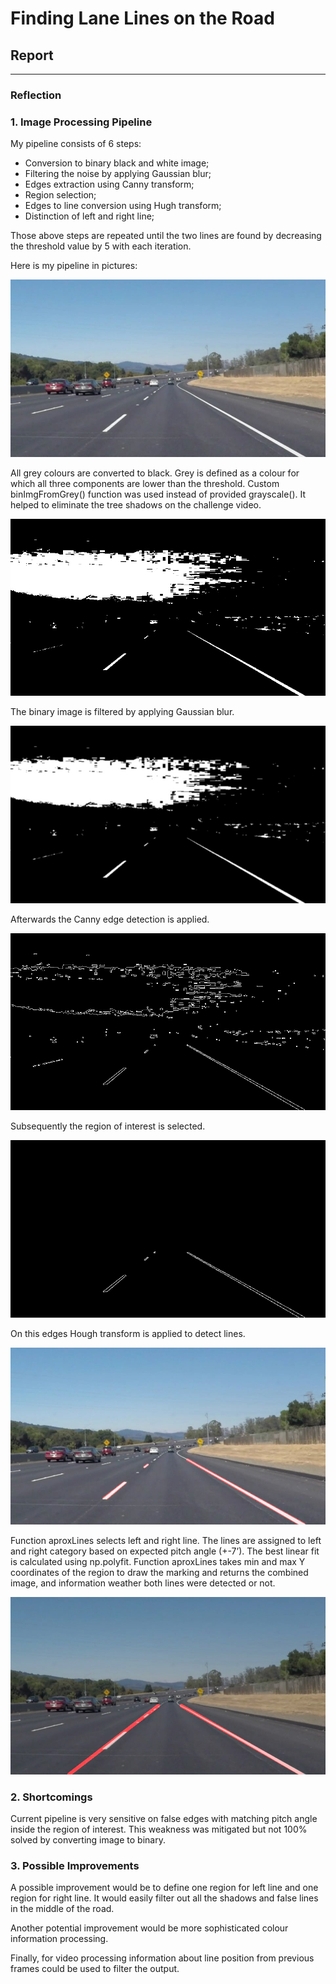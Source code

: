 # **Finding Lane Lines on the Road** 

## Report


[//]: # (Image References)

[baseImage]: ./test_images/solidWhiteCurve.jpg "Base Image"
[binImage]: ./test_images_output/binsolidWhiteCurve.jpg "Binary image"
[binGaussImage]: ./test_images_output/binGaussolidWhiteCurve.jpg "Filtered binary image"
[cannyImage]: ./test_images_output/CannysolidWhiteCurve.jpg "Canny esges image"
[cannyRegionImage]: ./test_images_output/cannyRegionsolidWhiteCurve.jpg "Canny esges region image"
[houghImage]: ./test_images_output/houghLinessolidWhiteCurve.jpg "After Hough Transform"
[finalImage]: ./test_images_output/solidWhiteCurve.jpg "Final Image"



---

### Reflection

### 1. Image Processing Pipeline

My pipeline consists of 6 steps:
* Conversion to binary black and white image;
* Filtering the noise by applying Gaussian blur;
* Edges extraction using Canny transform;
* Region selection;
* Edges to line conversion using Hugh transform;
* Distinction of left and right line; 

Those above steps are repeated until the two lines are found by decreasing the threshold value by 5 with each iteration.

Here is my pipeline in pictures:

![alt text][baseImage]

All grey colours are converted to black. Grey is defined as a colour for which all three components are lower than the threshold. Custom binImgFromGrey() function was used instead of provided grayscale(). It helped to eliminate the tree shadows on the challenge video.

![alt text][binImage]

The binary image is filtered by applying Gaussian blur.

![alt text][binGaussImage]

Afterwards the Canny edge detection is applied. 

![alt text][cannyImage]

Subsequently the region of interest is selected.

![alt text][cannyRegionImage]

On this edges Hough transform is applied to detect lines.

![alt text][houghImage]

Function aproxLines selects left and right line. The lines are assigned to left and right category based on expected pitch angle (+-7’). The best linear fit is calculated using np.polyfit. Function aproxLines takes min and max Y coordinates of the region to draw the marking and returns the combined image, and information weather both lines were detected or not.

![alt text][finalImage]


### 2. Shortcomings


Current pipeline is very sensitive on false edges with matching pitch angle inside the region of interest. This weakness was mitigated but not 100% solved by converting image to binary.


### 3. Possible Improvements

A possible improvement would be to define one region for left line and one region for right line. It would easily filter out all the shadows and false lines in the middle of the road.

Another potential improvement would be more sophisticated colour information processing.

Finally, for video processing information about line position from previous frames could be used to filter the output.
